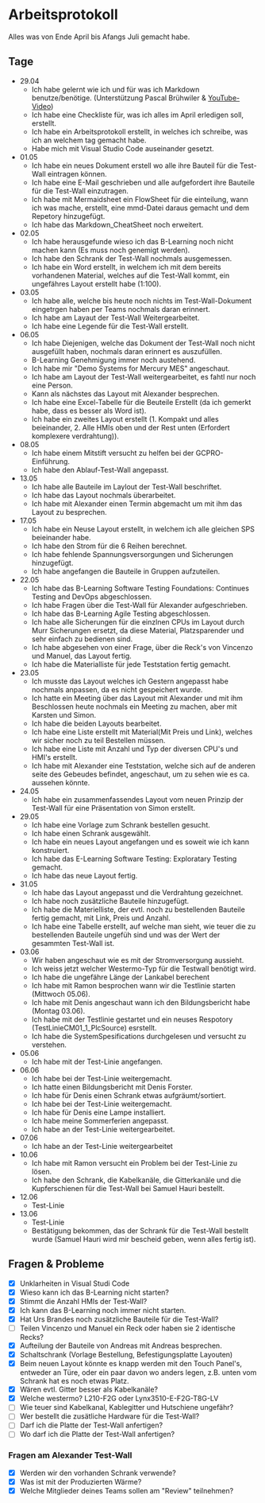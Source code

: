 # Arbeitsprotokoll

Alles was von Ende April bis Afangs Juli gemacht habe.

## Tage

- 29.04
  - Ich habe gelernt wie ich und für was ich Markdown benutze/benötige. (Unterstützung Pascal Brühwiler & [YouTube-Video](https://youtu.be/_PPWWRV6gbA?si=M2w19K0zv1BXbKE0))
  - Ich habe eine Checkliste für, was ich alles im April erledigen soll, erstellt.
  - Ich habe ein Arbeitsprotokoll erstellt, in welches ich schreibe, was ich an welchem tag gemacht habe.
  - Habe mich mit Visual Studio Code auseinander gesetzt.
- 01.05
  - Ich habe ein neues Dokument erstell wo alle ihre Bauteil für die Test-Wall eintragen können.
  - Ich habe eine E-Mail geschrieben und alle aufgefordert ihre Bauteile für die Test-Wall einzutragen.
  - Ich habe mit Mermaidsheet ein FlowSheet für die einteilung, wann ich was mache, erstellt, eine mmd-Datei daraus gemacht und dem Repetory hinzugefügt.
  - Ich habe das Markdown_CheatSheet noch erweitert.
- 02.05
  - Ich habe herausgefunde wieso ich das B-Learning noch nicht machen kann (Es muss noch genemigt werden).
  - Ich habe den Schrank der Test-Wall nochmals ausgemessen.
  - Ich habe ein Word erstellt, in welchem ich mit dem bereits vorhandenen Material, welches auf die Test-Wall kommt, ein ungefähres Layout erstellt habe (1:100).
- 03.05
  - Ich habe alle, welche bis heute noch nichts im Test-Wall-Dokument eingetrgen haben per Teams nochmals daran erinnert.
  - Ich habe am Layaut der Test-Wall Weitergearbeitet.
  - Ich habe eine Legende für die Test-Wall erstellt.
- 06.05
  - Ich habe Diejenigen, welche das Dokument der Test-Wall noch nicht ausgefüllt haben, nochmals daran erinnert es auszufüllen.
  - B-Learning Genehmigung immer noch austehend.
  - Ich habe mir "Demo Systems for Mercury MES" angeschaut.
  - Ich habe am Layout der Test-Wall weitergearbeitet, es fahtl nur noch eine Person.
  - Kann als nächstes das Layout mit Alexander besprechen.
  - Ich habe eine Excel-Tabelle für die Beuteile Erstellt (da ich gemerkt habe, dass es besser als Word ist).
  - Ich habe ein zweites Layout erstellt (1. Kompakt und alles beieinander, 2. Alle HMIs oben und der Rest unten (Erfordert komplexere verdrahtung)).
- 08.05
  - Ich habe einem Mitstift versucht zu helfen bei der GCPRO-Einführung.
  - Ich habe den Ablauf-Test-Wall angepasst.
- 13.05
  - Ich habe alle Bauteile im Laylout der Test-Wall beschriftet.
  - Ich habe das Layout nochmals überarbeitet.
  - Ich habe mit Alexander einen Termin abgemacht um mit ihm das Layout zu besprechen.
- 17.05
  - Ich habe ein Neuse Layout erstellt, in welchem ich alle gleichen SPS beieinander habe.
  - Ich habe den Strom für die 6 Reihen berechnet.
  - Ich habe fehlende Spannungsversorgungen und Sicherungen hinzugefügt.
  - Ich habe angefangen die Bauteile in Gruppen aufzuteilen.
- 22.05
  - Ich habe das B-Learning Software Testing Foundations: Continues Testing and DevOps abgeschlossen.
  - Ich habe Fragen über die Test-Wall für Alexander aufgeschrieben.
  - Ich habe das B-Learning Agile Testing abgeschlossen.
  - Ich habe alle Sicherungen für die einzlnen CPUs im Layout durch Murr Sicherungen ersetzt, da diese Material, Platzsparender und sehr einfach zu bedienen sind.
  - Ich habe abgesehen von einer Frage, über die Reck's von Vincenzo und Manuel, das Layout fertig.
  - Ich habe die Materialliste für jede Teststation fertig gemacht.
- 23.05
  - Ich musste das Layout welches ich Gestern angepasst habe nochmals anpassen, da es nicht gespeichert wurde.
  - Ich hatte ein Meeting über das Layout mit Alexander und mit ihm Beschlossen heute nochmals ein Meeting zu machen, aber mit Karsten und Simon.
  - Ich habe die beiden Layouts bearbeitet.
  - Ich habe eine Liste erstellt mit Material(Mit Preis und Link), welches wir sicher noch zu teil Bestellen müssen.
  - Ich habe eine Liste mit Anzahl und Typ der diversen CPU's und HMI's erstellt.
  - Ich habe mit Alexander eine Teststation, welche sich auf de anderen seite des Gebeudes befindet, angeschaut, um zu sehen wie es ca. aussehen könnte.
- 24.05
  - Ich habe ein zusammenfassendes Layout vom neuen Prinzip der Test-Wall für eine Präsentation von Simon erstellt.
- 29.05
  - Ich habe eine Vorlage zum Schrank bestellen gesucht.
  - Ich habe einen Schrank ausgewählt.
  - Ich habe ein neues Layout angefangen und es soweit wie ich kann konstruiert.
  - Ich habe das E-Learning Software Testing: Exploratary Testing gemacht.
  - Ich habe das neue Layout fertig.
- 31.05
  - Ich habe das Layout angepasst und die Verdrahtung gezeichnet.
  - Ich habe noch zusätzliche Bauteile hinzugefügt.
  - Ich habe die Materielliste, der evtl. noch zu bestellenden Bauteile fertig gemacht, mit Link, Preis und Anzahl.
  - Ich habe eine Tabelle erstellt, auf welche man sieht, wie teuer die zu bestellenden Bauteile ungefüh sind und was der Wert der gesammten Test-Wall ist.
- 03.06
  - Wir haben angeschaut wie es mit der Stromversorgung aussieht.
  - Ich weiss jetzt welcher Westermo-Typ für die Testwall benötigt wird.
  - Ich habe die ungefähre Länge der Lankabel berechent
  - Ich habe mit Ramon besprochen wann wir die Testlinie starten (Mittwoch 05.06).
  - Ich habe mit Denis angeschaut wann ich den Bildungsbericht habe (Montag 03.06).
  - Ich habe mit der Testlinie gestartet und ein neuses Respotory (TestLinieCM01_1_PlcSource) esrstellt.
  - Ich habe die SystemSpesifications durchgelesen und versucht zu verstehen.
- 05.06
  - Ich habe mit der Test-Linie angefangen.
- 06.06
  - Ich habe bei der Test-Linie weitergemacht.
  - Ich hatte einen Bildungsbericht mit Denis Forster.
  - Ich habe für Denis einen Schrank etwas aufgräumt/sortiert.
  - Ich habe bei der Test-Linie weitergemacht.
  - Ich habe für Denis eine Lampe installiert.
  - Ich habe meine Sommerferien angepasst.
  - Ich habe an der Test-Linie weitergearbeitet.
- 07.06
  - Ich habe an der Test-Linie weitergearbeitet
- 10.06
  - Ich habe mit Ramon versucht ein Problem bei der Test-Linie zu lösen.
  - Ich habe den Schrank, die Kabelkanäle, die Gitterkanäle und die Kupferschienen für die Test-Wall bei Samuel Hauri bestellt.
- 12.06
  - Test-Linie
- 13.06
  - Test-Linie
  - Bestätigung bekommen, das der Schrank für die Test-Wall bestellt wurde (Samuel Hauri wird mir bescheid geben, wenn alles fertig ist).

## Fragen & Probleme

- [x] Unklarheiten in Visual Studi Code
- [x] Wieso kann ich das B-Learning nicht starten?
- [x] Stimmt die Anzahl HMIs der Test-Wall?
- [x] Ich kann das B-Learning noch immer nicht starten.
- [x] Hat Urs Brandes noch zusätzliche Bauteile für die Test-Wall?
- [ ] Teilen Vincenzo und Manuel ein Reck oder haben sie 2 identische Recks?
- [x] Aufteilung der Bauteile von Andreas mit Andreas besprechen.
- [x] Schaltschrank (Vorlage Bestellung, Befestigungsplatte Layouten)
- [x] Beim neuen Layout könnte es knapp werden mit den Touch Panel's, entweder an Türe, oder ein paar davon wo anders legen, z.B. unten vom Schrank hat es noch etwas Platz.
- [x] Wären evtl. Gitter besser als Kabelkanäle?
- [x] Welche westermo? L210-F2G oder Lynx3510-E-F2G-T8G-LV
- [ ] Wie teuer sind Kabelkanal, Kablegitter und Hutschiene ungefähr?
- [ ] Wer bestellt die zusätliche Hardware für die Test-Wall?
- [ ] Darf ich die Platte der Test-Wall anfertigen?
- [ ] Wo darf ich die Platte der Test-Wall anfertigen?

### Fragen am Alexander Test-Wall

- [x] Werden wir den vorhanden Schrank verwende?
- [x] Was ist mit der Produzierten Wärme?
- [x] Welche Mitglieder deines Teams sollen am "Review" teilnehmen?
